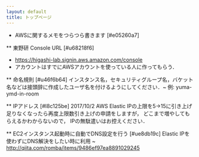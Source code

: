 ```yaml
---
layout: default
title: トップページ
---
```


* AWSに関するメモをつらつら書きます [#e05260a7]

** 東野研 Console URL [#u68218f6]
- https://higashi-lab.signin.aws.amazon.com/console
- アカウントはすでにAWSアカウントを使っている人に作ってもらう．

** 命名規則 [#u46f6b64]
インスタンス名，セキュリティグループ名，バケット名などは接頭辞に作成したユーザ名を付けるようにしてください．~
例: yuma-ymd-in-room

** IPアドレス [#l8c125be]
2017/10/2 AWS Elastic IPの上限を5->15に引き上げ
足りなくなったら再度上限数引き上げの申請をしますが，
どこまで増やしてもらえるかわからないので，
IPの無駄遣いはお控えください．

** EC2インスタンス起動時に自動でDNS設定を行う [#ue8db19c]
Elastic IPを使わずにDNS解決をしたい時に利用 ~
http://qiita.com/romba/items/9486ef97ea8891029245
